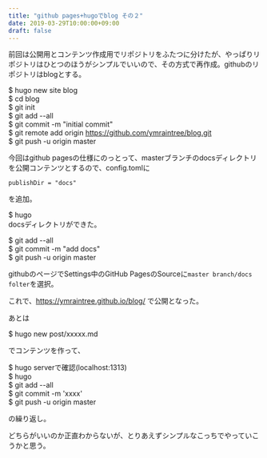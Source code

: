```yaml
---
title: "github pages+hugoでblog その２"
date: 2019-03-29T10:00:00+09:00
draft: false
---
```

前回は公開用とコンテンツ作成用でリポジトリをふたつに分けたが、やっぱりリポジトリはひとつのほうがシンプルでいいので、その方式で再作成。githubのリポジトリはblogとする。

$ hugo new site blog  
$ cd blog  
$ git init  
$ git add --all  
$ git commit -m "initial commit"  
$ git remote add origin https://github.com/ymraintree/blog.git  
$ git push -u origin master  

今回はgithub pagesの仕様にのっとって、masterブランチのdocsディレクトリを公開コンテンツとするので、config.tomlに

```
publishDir = "docs"
```
を追加。  

$ hugo  
docsディレクトリができた。

$ git add --all  
$ git commit -m "add docs"  
$ git push -u origin master  

githubのページでSettings中のGitHub PagesのSourceに`master branch/docs folter`を選択。  

これで、https://ymraintree.github.io/blog/ で公開となった。

あとは  

$ hugo new post/xxxxx.md  

でコンテンツを作って、

$ hugo serverで確認(localhost:1313)  
$ hugo  
$ git add --all  
$ git commit -m 'xxxx'  
$ git push -u origin master  

の繰り返し。

どちらがいいのか正直わからないが、とりあえずシンプルなこっちでやっていこうかと思う。